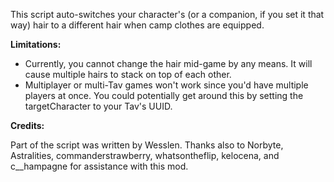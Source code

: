 This script auto-switches your character's (or a companion, if you set it that way) hair to a different hair when camp clothes are equipped.

**Limitations:**

- Currently, you cannot change the hair mid-game by any means. It will cause multiple hairs to stack on top of each other.
- Multiplayer or multi-Tav games won't work since you'd have multiple players at once. You could potentially get around this by setting the targetCharacter to your Tav's UUID.

**Credits:**

Part of the script was written by Wesslen.
Thanks also to Norbyte, Astralities, commanderstrawberry, whatsontheflip, kelocena, and c__hampagne for assistance with this mod.
